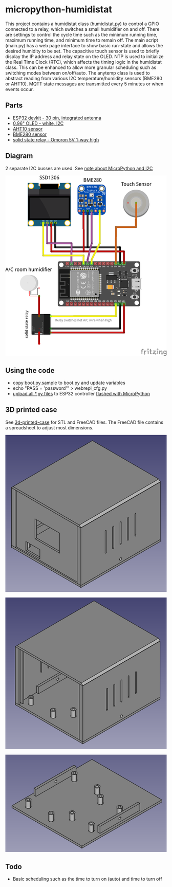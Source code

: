 # micropython-humidistat

This project contains a humidistat class (humidistat.py) to control a GPIO connected to a relay, which switches a small humidifier on and off.  There are settings to control the cycle time such as the minimum running time, maximum running time, and minimum time to remain off.  The main script (main.py) has a web page interface to show basic run-state and allows the desired humidity to be set.  The capacitive touch sensor is used to briefly display the IP address and relay state on the OLED.  NTP is used to initialize the Real Time Clock (RTC), which affects the timing logic in the humidistat class.  This can be enhanced to allow more granular scheduling such as switching modes between on/off/auto.  The anytemp class is used to abstract reading from various I2C temperature/humidity sensors (BME280 or AHT10).  MQTT state messages are transmitted every 5 minutes or when events occur.

## Parts

- [ESP32 devkit - 30 pin, integrated antenna](https://www.aliexpress.com/item/1005001267643044.html)
- [0.96" OLED - white, I2C](https://www.aliexpress.com/item/32896971385.html)
- [AHT10 sensor](https://www.aliexpress.com/item/4000125110813.html)
- [BME280 sensor](https://www.aliexpress.com/item/4001098967210.html)
- [solid state relay - Omoron 5V 1-way high](https://www.aliexpress.com/item/32736680428.html)

## Diagram

2 separate I2C busses are used.  See [note about MicroPython and I2C](https://msgarbossa.github.io/documentation/MicroPython/libraries.html#note-about-micropython-and-i2c)

![wiring diagram](./img/esp32_micropython_temp_relay.png)

## Using the code

- copy boot.py.sample to boot.py and update variables
- echo "PASS = 'password'" > webrepl_cfg.py
- [upload all *.py files](https://msgarbossa.github.io/documentation/MicroPython/ampy.html) to ESP32 controller [flashed with MicroPython](https://msgarbossa.github.io/documentation/MicroPython/flash_firmware.html)

## 3D printed case

See [3d-printed-case](./3d-printed-case) for STL and FreeCAD files.  The FreeCAD file contains a spreadsheet to adjust most dimensions.

![full](./img/humidistat_full.png)

![minus front](./img/humidistat_minus_front.png)

![base](./img/humidistat_base.png)

## Todo

- Basic scheduling such as the time to turn on (auto) and time to turn off
